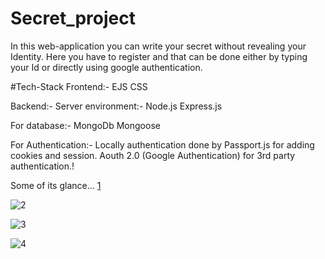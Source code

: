 # Secret_project
In this web-application you can write your secret without revealing your Identity.
Here you have to register and that can be done either by typing your Id or directly using google authentication.


#Tech-Stack
Frontend:-
   EJS
   CSS
   
Backend:-
   Server environment:-
      Node.js
      Express.js

   For database:-
      MongoDb
      Mongoose
  
   For Authentication:-
      Locally authentication done by Passport.js for adding cookies and session.
      Aouth 2.0 (Google Authentication) for 3rd party authentication.!
      
      

Some of its glance...
[1](https://user-images.githubusercontent.com/81626066/175048648-922d1974-41e1-4dca-98b4-f7ec3ddf58b5.png)

![2](https://user-images.githubusercontent.com/81626066/175048954-f5853fc2-8531-4d58-b0e5-a455f71c6fce.png)

![3](https://user-images.githubusercontent.com/81626066/175048996-45731a70-36e4-4576-91e9-7628f1d3f94a.png)

![4](https://user-images.githubusercontent.com/81626066/175049064-31431b6d-d482-407a-8ec3-40c06e41c412.png)


